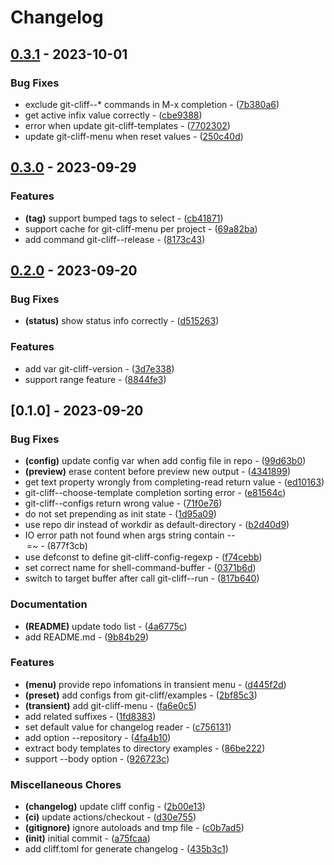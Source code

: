 # Changelog

## [0.3.1](https://github.com/liuyinz/git-cliff.el/compare/v0.3.0..v0.3.1) - 2023-10-01

### Bug Fixes

- exclude git-cliff--* commands in M-x completion - ([7b380a6](https://github.com/liuyinz/git-cliff.el/commit/7b380a61ed2fb7272f83980c9137aa1980562252))
- get active infix value correctly - ([cbe9388](https://github.com/liuyinz/git-cliff.el/commit/cbe9388189461e652770aa789a97851d26a24b5b))
- error when update git-cliff-templates - ([7702302](https://github.com/liuyinz/git-cliff.el/commit/770230205877cd574548e12af36edeb5aca97be5))
- update git-cliff-menu when reset values - ([250c40d](https://github.com/liuyinz/git-cliff.el/commit/250c40d59a5fd55112db63e83d71d6a8e4397f5b))

## [0.3.0](https://github.com/liuyinz/git-cliff.el/compare/v0.2.0..v0.3.0) - 2023-09-29

### Features

- **(tag)** support bumped tags to select - ([cb41871](https://github.com/liuyinz/git-cliff.el/commit/cb4187198db0f4a30f3355e53c9d78110eb56ecd))
- support cache for git-cliff-menu per project - ([69a82ba](https://github.com/liuyinz/git-cliff.el/commit/69a82ba0fb449c13325df80611acf3e606221166))
- add command git-cliff--release - ([8173c43](https://github.com/liuyinz/git-cliff.el/commit/8173c43e271377039f4dfed727f690fbf106f98a))

## [0.2.0](https://github.com/liuyinz/git-cliff.el/compare/v0.1.0..v0.2.0) - 2023-09-20

### Bug Fixes

- **(status)** show status info correctly - ([d515263](https://github.com/liuyinz/git-cliff.el/commit/d5152634abfa0ca5a7708f4b0121ff4103583bff))

### Features

- add var git-cliff-version - ([3d7e338](https://github.com/liuyinz/git-cliff.el/commit/3d7e338cc5808cd18e4e6f06cccee8114a00bf94))
- support range feature - ([8844fe3](https://github.com/liuyinz/git-cliff.el/commit/8844fe3e1fc869e8f931c9bfaa48334bc95b2236))

## [0.1.0] - 2023-09-20

### Bug Fixes

- **(config)** update config var when add config file in repo - ([99d63b0](https://github.com/liuyinz/git-cliff.el/commit/99d63b09be072497222b2faae9305ed04aabe9a2))
- **(preview)** erase content before preview new output - ([4341899](https://github.com/liuyinz/git-cliff.el/commit/4341899fd9553f9c26ea6db5ff4050a293e86af1))
- get text property wrongly from completing-read return value - ([ed10163](https://github.com/liuyinz/git-cliff.el/commit/ed101632e6e3045c3a08287834762a26ffb487fe))
- git-cliff--choose-template completion sorting error - ([e81564c](https://github.com/liuyinz/git-cliff.el/commit/e81564cc703046f4059b2f97c5074474c8426490))
- git-cliff--configs return wrong value - ([71f0e76](https://github.com/liuyinz/git-cliff.el/commit/71f0e76fc2998def11be2736022a075d46d6ced5))
- do not set prepending as init state - ([1d95a09](https://github.com/liuyinz/git-cliff.el/commit/1d95a095c43bfa3ea55348e3257d2be80693aa6a))
- use repo dir instead of workdir as default-directory - ([b2d40d9](https://github.com/liuyinz/git-cliff.el/commit/b2d40d9421c1f1ab347ac908ff71834353874471))
- IO error path not found when args string contain --<option>=~ - ([877f3cb](https://github.com/liuyinz/git-cliff.el/commit/877f3cbcef90aa809135f9c12edb13005f2efcea))
- use defconst to define git-cliff-config-regexp - ([f74cebb](https://github.com/liuyinz/git-cliff.el/commit/f74cebb618f710b5686d03228ecc7f0f0462ae77))
- set correct name for shell-command-buffer - ([0371b6d](https://github.com/liuyinz/git-cliff.el/commit/0371b6d8e396813d6a4919bbbb63adee59c23010))
- switch to target buffer after call git-cliff--run - ([817b640](https://github.com/liuyinz/git-cliff.el/commit/817b640d017fa8286f599f0f4c539e3fab445586))

### Documentation

- **(README)** update todo list - ([4a6775c](https://github.com/liuyinz/git-cliff.el/commit/4a6775c0644a89bfa0d75c06a5744d0caef8e7b1))
- add README.md - ([9b84b29](https://github.com/liuyinz/git-cliff.el/commit/9b84b29d1aec5db299157cfc17c21babeb5fa915))

### Features

- **(menu)** provide repo infomations in transient menu - ([d445f2d](https://github.com/liuyinz/git-cliff.el/commit/d445f2dd728a6247c3e7aa4cd1126ffb74c62721))
- **(preset)** add configs from git-cliff/examples - ([2bf85c3](https://github.com/liuyinz/git-cliff.el/commit/2bf85c30f347282bb949f9114f7174c04a585fd8))
- **(transient)** add git-cliff-menu - ([fa6e0c5](https://github.com/liuyinz/git-cliff.el/commit/fa6e0c5b313b4b6deeaa00fef10082eb2927505e))
- add related suffixes - ([1fd8383](https://github.com/liuyinz/git-cliff.el/commit/1fd83835b0911bfb94729fd03aeddd3725e6a614))
- set default value for changelog reader - ([c756131](https://github.com/liuyinz/git-cliff.el/commit/c7561318faa9e96735d1b5eb15fe36c68ccac241))
- add option --repository - ([4fa4b10](https://github.com/liuyinz/git-cliff.el/commit/4fa4b103b883e2d994f40edfb69e80c4d2dfef77))
- extract body templates to directory examples - ([86be222](https://github.com/liuyinz/git-cliff.el/commit/86be22296a5692253389ee2fa7ba6613147ed221))
- support --body option - ([926723c](https://github.com/liuyinz/git-cliff.el/commit/926723cd840deee766bb834e8ddaf62eb936f8d2))

### Miscellaneous Chores

- **(changelog)** update cliff config - ([2b00e13](https://github.com/liuyinz/git-cliff.el/commit/2b00e1355a66d897bbd59563d861de237fa69e60))
- **(ci)** update actions/checkout - ([d30e755](https://github.com/liuyinz/git-cliff.el/commit/d30e755edb9cbdd40048483a2db7b5a2fd9ad581))
- **(gitignore)** ignore autoloads and tmp file - ([c0b7ad5](https://github.com/liuyinz/git-cliff.el/commit/c0b7ad52f9811868e35e39b305416554bc554069))
- **(init)** initial commit - ([a75fcaa](https://github.com/liuyinz/git-cliff.el/commit/a75fcaa17e2983e3abce406da7415f9c4075378f))
- add cliff.toml for generate changelog - ([435b3c1](https://github.com/liuyinz/git-cliff.el/commit/435b3c1c60c961f26b0147824d92b7e8723bacfc))

<!-- generated by git-cliff -->
